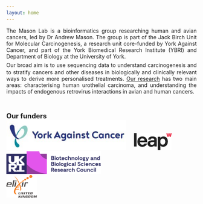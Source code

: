 ```yaml
---
layout: home
---
```


<p align="justify">
The Mason Lab is a bioinformatics group researching human and avian cancers, led by Dr Andrew Mason. The group is part of the Jack Birch Unit for Molecular Carcinogenesis, a research unit core-funded by York Against Cancer, and part of the York Biomedical Research Institute (YBRI) and Department of Biology at the University of York.<br/>
<span style="font-size:1.5em;"> </span>
Our broad aim is to use sequencing data to understand carcinogenesis and to stratify cancers and other diseases in biologically and clinically relevant ways to derive more personalised treatments. <a href="bioresearch">Our research</a> has two main areas: characterising human urothelial carcinoma, and understanding the impacts of endogenous retrovirus interactions in avian and human cancers.
</p><br/>


<span style="font-size:1.3em;">**Our funders**</span><br/>
[<img src="/assets/images/YAC-full.jpg" height="80">](https://www.yorkagainstcancer.org.uk/)&nbsp;&nbsp;&nbsp;&nbsp;
[<img src="/assets/images/WellcomeLeap.png" height="45">](https://wellcomeleap.org/) &nbsp;&nbsp;&nbsp;&nbsp;
[<img src="/assets/images/BBSRC.png" height="60">](https://bbsrc.ukri.org/)<br/>
[<img src="/assets/images/elixir_uk.png" height="60">](https://elixiruknode.org/)